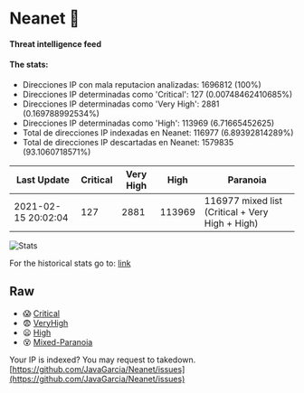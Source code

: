 # Neanet :hocho:
#### Threat intelligence feed
#### The stats:

- Direcciones IP con mala reputacion analizadas: 1696812 (100%)
- Direcciones IP determinadas como 'Critical':  127 (0.00748462410685%)
- Direcciones IP determinadas como 'Very High':  2881 (0.169788992534%)
- Direcciones IP determinadas como 'High':  113969 (6.71665452625)
- Total de direcciones IP indexadas en Neanet:  116977 (6.89392814289%)
- Total de direcciones IP descartadas en Neanet:  1579835 (93.1060718571%)

| Last Update | Critical | Very High | High | Paranoia |
| --- | --- | --- | --- | --- |
| 2021-02-15 20:02:04 | 127 | 2881 | 113969 | 116977 mixed list (Critical + Very High + High)|

![Stats](https://docs.google.com/spreadsheets/d/e/2PACX-1vSnaNMIXVabIpDJjufMlzH7poXnshF3mgd8Is1g9ytUEzVsP5my4Trn8f-xkoLLQ38xpL3HtmUexLo6/pubchart?oid=501124687&format=image)

For the historical stats go to: [link](/stats.csv)
## Raw
- :scream: [Critical](https://raw.githubusercontent.com/JavaGarcia/Neanet/master/blacklists/neanet_critical.txt)
- :fearful: [VeryHigh](https://raw.githubusercontent.com/JavaGarcia/Neanet/master/blacklists/neanet_veryHigh.txtt)
- :frowning: [High](https://raw.githubusercontent.com/JavaGarcia/Neanet/master/blacklists/neanet_high.txt)
- :dizzy_face: [Mixed-Paranoia](https://raw.githubusercontent.com/JavaGarcia/Neanet/master/blacklists/neanet_all.txt)


Your IP is indexed? You may request to takedown. [https://github.com/JavaGarcia/Neanet/issues](https://github.com/JavaGarcia/Neanet/issues)





























































































































































































































































































































































































































































































































































































































































































































































































































































































































































































































































































































































































































































































































































































































































































































































































































































































































































































































































































































































































































































































































































































































































































































































































































































































































































































































































































































































































































































































































































































































































































































































































































































































































































































































































































































































































































































































































































































































































































































































































































































































































































































































































































































































































